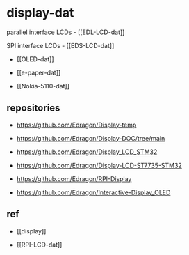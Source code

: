 
# display-dat

parallel interface LCDs - [[EDL-LCD-dat]]

SPI interface LCDs - [[EDS-LCD-dat]]

- [[OLED-dat]]

- [[e-paper-dat]]
- [[Nokia-5110-dat]]


## repositories 

- https://github.com/Edragon/Display-temp
- https://github.com/Edragon/Display-DOC/tree/main



- https://github.com/Edragon/Display_LCD_STM32
- https://github.com/Edragon/Display-LCD-ST7735-STM32


- https://github.com/Edragon/RPI-Display

- https://github.com/Edragon/Interactive-Display_OLED


## ref 

- [[display]]

- [[RPI-LCD-dat]]



